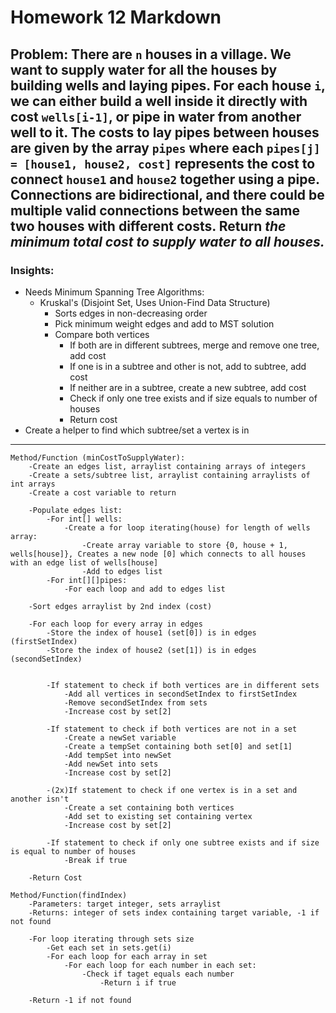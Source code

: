# Homework 12 Markdown

## Problem: There are `n` houses in a village. We want to supply water for all the houses by building wells and laying pipes. For each house `i`, we can either build a well inside it directly with cost `wells[i-1]`, or pipe in water from another well to it. The costs to lay pipes between houses are given by the array `pipes` where each `pipes[j] = [house1, house2, cost]` represents the cost to connect `house1` and `house2` together using a pipe. Connections are bidirectional, and there could be multiple valid connections between the same two houses with different costs. Return *the minimum total cost to supply water to all houses.*

### Insights:

* Needs Minimum Spanning Tree Algorithms:
  * Kruskal's (Disjoint Set, Uses Union-Find Data Structure)
    * Sorts edges in non-decreasing order
    * Pick minimum weight edges and add to MST solution
    * Compare both vertices
      * If both are in different subtrees, merge and remove one tree, add cost
      * If one is in a subtree and other is not, add to subtree, add cost
      * If neither are in a subtree, create a new subtree, add cost
      * Check if only one tree exists and if size equals to number of houses
      * Return cost
* Create a helper to find which subtree/set a vertex is in
***
```
Method/Function (minCostToSupplyWater):
    -Create an edges list, arraylist containing arrays of integers
    -Create a sets/subtree list, arraylist containing arraylists of int arrays
    -Create a cost variable to return

    -Populate edges list:
        -For int[] wells:
            -Create a for loop iterating(house) for length of wells array:
                -Create array variable to store {0, house + 1, wells[house]}, Creates a new node [0] which connects to all houses with an edge list of wells[house]
                -Add to edges list
        -For int[][]pipes:
            -For each loop and add to edges list
    
    -Sort edges arraylist by 2nd index (cost)

    -For each loop for every array in edges
        -Store the index of house1 (set[0]) is in edges (firstSetIndex)
        -Store the index of house2 (set[1]) is in edges (secondSetIndex)
        

        -If statement to check if both vertices are in different sets
            -Add all vertices in secondSetIndex to firstSetIndex
            -Remove secondSetIndex from sets
            -Increase cost by set[2]

        -If statement to check if both vertices are not in a set
            -Create a newSet variable
            -Create a tempSet containing both set[0] and set[1]
            -Add tempSet into newSet
            -Add newSet into sets
            -Increase cost by set[2]
        
        -(2x)If statement to check if one vertex is in a set and another isn't
            -Create a set containing both vertices
            -Add set to existing set containing vertex
            -Increase cost by set[2]

        -If statement to check if only one subtree exists and if size is equal to number of houses
            -Break if true
    
    -Return Cost

Method/Function(findIndex)
    -Parameters: target integer, sets arraylist
    -Returns: integer of sets index containing target variable, -1 if not found

    -For loop iterating through sets size
        -Get each set in sets.get(i)
        -For each loop for each array in set
            -For each loop for each number in each set:
                -Check if taget equals each number
                    -Return i if true
    
    -Return -1 if not found

```